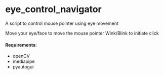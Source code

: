 # eye_control_navigator
A script to control mouse pointer using eye movement

Move your eye/face to move the mouse pointer
Wink/Blink to initiate click

#### Requirements:
- openCV
- mediapipe
- pyautogui
